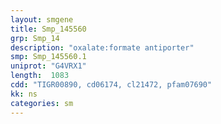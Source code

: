 ```yaml
---
layout: smgene
title: Smp_145560
grp: Smp_14
description: "oxalate:formate antiporter"
smp: Smp_145560.1
uniprot: "G4VRX1"
length:  1083
cdd: "TIGR00890, cd06174, cl21472, pfam07690"
kk: ns
categories: sm
---
```

